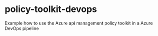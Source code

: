 # policy-toolkit-devops
Example how to use the Azure api management policy toolkit in a Azure DevOps pipeline
